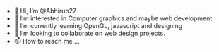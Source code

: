 - 👋 Hi, I’m @Abhirup27
- 👀 I’m interested in Computer graphics and maybe web development
- 🌱 I’m currently learning OpenGL, javascript and designing
- 💞️ I’m looking to collaborate on web design projects.
- 📫 How to reach me ...

<!---
Abhirup27/Abhirup27 is a ✨ special ✨ repository because its `README.md` (this file) appears on your GitHub profile.
You can click the Preview link to take a look at your changes.
--->
